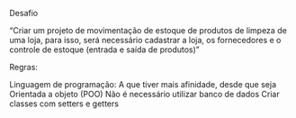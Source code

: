 Desafio


“Criar um projeto de movimentação de estoque de produtos de limpeza de uma loja, para isso, será necessário cadastrar a loja, os fornecedores e o controle de estoque (entrada e saída de produtos)”

 

Regras:

 

Linguagem de programação: A que tiver mais afinidade, desde que seja Orientada a objeto (POO)
Não é necessário utilizar banco de dados
Criar classes com setters e getters
